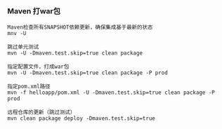 ### Maven 打war包
	Maven检查所有SNAPSHOT依赖更新，确保集成基于最新的状态
	mnv -U
	
	跳过单元测试
	mvn -U -Dmaven.test.skip=true clean package

	指定配置文件，打成war包
	mvn -U -Dmaven.test.skip=true clean package -P prod

	指定pom.xml路径
	mvn -f helloapp/pom.xml -U -Dmaven.test.skip=true clean package -P prod

	远程仓库的更新（跳过测试）
	mvn clean package deploy -Dmaven.test.skip=true

